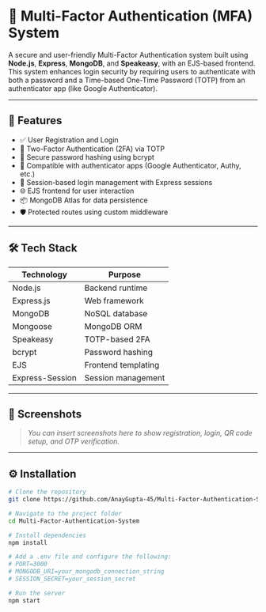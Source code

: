 # 🔐 Multi-Factor Authentication (MFA) System

A secure and user-friendly Multi-Factor Authentication system built using **Node.js**, **Express**, **MongoDB**, and **Speakeasy**, with an EJS-based frontend. This system enhances login security by requiring users to authenticate with both a password and a Time-based One-Time Password (TOTP) from an authenticator app (like Google Authenticator).

---

## 🚀 Features

- ✅ User Registration and Login
- 🔐 Two-Factor Authentication (2FA) via TOTP
- 🧠 Secure password hashing using bcrypt
- 📱 Compatible with authenticator apps (Google Authenticator, Authy, etc.)
- 🧾 Session-based login management with Express sessions
- 🌐 EJS frontend for user interaction
- 📦 MongoDB Atlas for data persistence
- 🛡️ Protected routes using custom middleware

---

## 🛠️ Tech Stack

| Technology      | Purpose                          |
|------------------|----------------------------------|
| Node.js         | Backend runtime                  |
| Express.js      | Web framework                    |
| MongoDB         | NoSQL database                   |
| Mongoose        | MongoDB ORM                      |
| Speakeasy       | TOTP-based 2FA                   |
| bcrypt          | Password hashing                 |
| EJS             | Frontend templating              |
| Express-Session | Session management               |

---

## 📸 Screenshots

> _You can insert screenshots here to show registration, login, QR code setup, and OTP verification._

---

## ⚙️ Installation

```bash
# Clone the repository
git clone https://github.com/AnayGupta-45/Multi-Factor-Authentication-System.git

# Navigate to the project folder
cd Multi-Factor-Authentication-System

# Install dependencies
npm install

# Add a .env file and configure the following:
# PORT=3000
# MONGODB_URI=your_mongodb_connection_string
# SESSION_SECRET=your_session_secret

# Run the server
npm start


